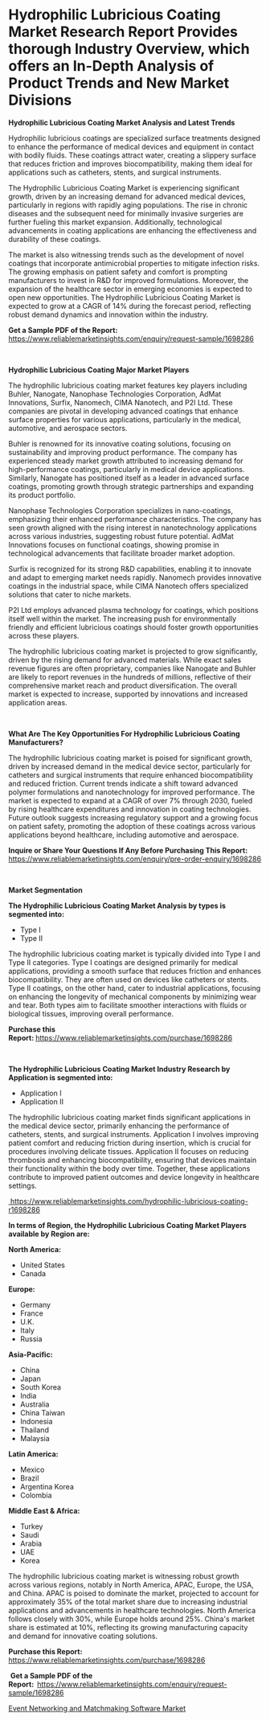 <p><h1>Hydrophilic Lubricious Coating Market Research Report Provides thorough Industry Overview, which offers an In-Depth Analysis of Product Trends and New Market Divisions</h1></p><p><strong>Hydrophilic Lubricious Coating Market Analysis and Latest Trends</strong></p>
<p><p>Hydrophilic lubricious coatings are specialized surface treatments designed to enhance the performance of medical devices and equipment in contact with bodily fluids. These coatings attract water, creating a slippery surface that reduces friction and improves biocompatibility, making them ideal for applications such as catheters, stents, and surgical instruments. </p><p>The Hydrophilic Lubricious Coating Market is experiencing significant growth, driven by an increasing demand for advanced medical devices, particularly in regions with rapidly aging populations. The rise in chronic diseases and the subsequent need for minimally invasive surgeries are further fueling this market expansion. Additionally, technological advancements in coating applications are enhancing the effectiveness and durability of these coatings.</p><p>The market is also witnessing trends such as the development of novel coatings that incorporate antimicrobial properties to mitigate infection risks. The growing emphasis on patient safety and comfort is prompting manufacturers to invest in R&D for improved formulations. Moreover, the expansion of the healthcare sector in emerging economies is expected to open new opportunities. The Hydrophilic Lubricious Coating Market is expected to grow at a CAGR of 14% during the forecast period, reflecting robust demand dynamics and innovation within the industry.</p></p>
<p><strong>Get a Sample PDF of the Report:&nbsp;</strong> <a href="https://www.reliablemarketinsights.com/enquiry/request-sample/1698286?utm_campaign=2953&utm_medium=2&utm_source=Github&utm_content=ia&utm_term=30032025&utm_id=hydrophilic-lubricious-coating">https://www.reliablemarketinsights.com/enquiry/request-sample/1698286</a></p>
<p>&nbsp;</p>
<p><strong>Hydrophilic Lubricious Coating Major Market Players</strong></p>
<p><p>The hydrophilic lubricious coating market features key players including Buhler, Nanogate, Nanophase Technologies Corporation, AdMat Innovations, Surfix, Nanomech, CIMA Nanotech, and P2I Ltd. These companies are pivotal in developing advanced coatings that enhance surface properties for various applications, particularly in the medical, automotive, and aerospace sectors.</p><p>Buhler is renowned for its innovative coating solutions, focusing on sustainability and improving product performance. The company has experienced steady market growth attributed to increasing demand for high-performance coatings, particularly in medical device applications. Similarly, Nanogate has positioned itself as a leader in advanced surface coatings, promoting growth through strategic partnerships and expanding its product portfolio.</p><p>Nanophase Technologies Corporation specializes in nano-coatings, emphasizing their enhanced performance characteristics. The company has seen growth aligned with the rising interest in nanotechnology applications across various industries, suggesting robust future potential. AdMat Innovations focuses on functional coatings, showing promise in technological advancements that facilitate broader market adoption.</p><p>Surfix is recognized for its strong R&D capabilities, enabling it to innovate and adapt to emerging market needs rapidly. Nanomech provides innovative coatings in the industrial space, while CIMA Nanotech offers specialized solutions that cater to niche markets.</p><p>P2I Ltd employs advanced plasma technology for coatings, which positions itself well within the market. The increasing push for environmentally friendly and efficient lubricious coatings should foster growth opportunities across these players.</p><p>The hydrophilic lubricious coating market is projected to grow significantly, driven by the rising demand for advanced materials. While exact sales revenue figures are often proprietary, companies like Nanogate and Buhler are likely to report revenues in the hundreds of millions, reflective of their comprehensive market reach and product diversification. The overall market is expected to increase, supported by innovations and increased application areas.</p></p>
<p>&nbsp;</p>
<p><strong>What Are The Key Opportunities For Hydrophilic Lubricious Coating Manufacturers?</strong></p>
<p><p>The hydrophilic lubricious coating market is poised for significant growth, driven by increased demand in the medical device sector, particularly for catheters and surgical instruments that require enhanced biocompatibility and reduced friction. Current trends indicate a shift toward advanced polymer formulations and nanotechnology for improved performance. The market is expected to expand at a CAGR of over 7% through 2030, fueled by rising healthcare expenditures and innovation in coating technologies. Future outlook suggests increasing regulatory support and a growing focus on patient safety, promoting the adoption of these coatings across various applications beyond healthcare, including automotive and aerospace.</p></p>
<p><strong>Inquire or Share Your Questions If Any Before Purchasing This Report:</strong> <a href="https://www.reliablemarketinsights.com/enquiry/pre-order-enquiry/1698286?utm_campaign=2953&utm_medium=2&utm_source=Github&utm_content=ia&utm_term=30032025&utm_id=hydrophilic-lubricious-coating">https://www.reliablemarketinsights.com/enquiry/pre-order-enquiry/1698286</a></p>
<p>&nbsp;</p>
<p><strong>Market Segmentation</strong></p>
<p><strong>The Hydrophilic Lubricious Coating Market Analysis by types is segmented into:</strong></p>
<p><ul><li>Type I</li><li>Type II</li></ul></p>
<p><p>The hydrophilic lubricious coating market is typically divided into Type I and Type II categories. Type I coatings are designed primarily for medical applications, providing a smooth surface that reduces friction and enhances biocompatibility. They are often used on devices like catheters or stents. Type II coatings, on the other hand, cater to industrial applications, focusing on enhancing the longevity of mechanical components by minimizing wear and tear. Both types aim to facilitate smoother interactions with fluids or biological tissues, improving overall performance.</p></p>
<p><strong>Purchase this Report:&nbsp;</strong><a href="https://www.reliablemarketinsights.com/purchase/1698286?utm_campaign=2953&utm_medium=2&utm_source=Github&utm_content=ia&utm_term=30032025&utm_id=hydrophilic-lubricious-coating">https://www.reliablemarketinsights.com/purchase/1698286</a></p>
<p>&nbsp;</p>
<p><strong>The Hydrophilic Lubricious Coating Market Industry Research by Application is segmented into:</strong></p>
<p><ul><li>Application I</li><li>Application II</li></ul></p>
<p><p>The hydrophilic lubricious coating market finds significant applications in the medical device sector, primarily enhancing the performance of catheters, stents, and surgical instruments. Application I involves improving patient comfort and reducing friction during insertion, which is crucial for procedures involving delicate tissues. Application II focuses on reducing thrombosis and enhancing biocompatibility, ensuring that devices maintain their functionality within the body over time. Together, these applications contribute to improved patient outcomes and device longevity in healthcare settings.</p></p>
<p><a href="https://www.reliablemarketinsights.com/hydrophilic-lubricious-coating-r1698286?utm_campaign=2953&utm_medium=2&utm_source=Github&utm_content=ia&utm_term=30032025&utm_id=hydrophilic-lubricious-coating">&nbsp;https://www.reliablemarketinsights.com/hydrophilic-lubricious-coating-r1698286</a></p>
<p><strong>In terms of Region, the Hydrophilic Lubricious Coating Market Players available by Region are:</strong></p>
<p>
    <p> <strong> North America: </strong>
        <ul>
            <li>United States</li>
            <li>Canada</li>
        </ul>
        </p> 
    <p> <strong> Europe: </strong>
        <ul>
            <li>Germany</li>
            <li>France</li>
            <li>U.K.</li>
            <li>Italy</li>
            <li>Russia</li>
        </ul>
        </p> 
    <p> <strong> Asia-Pacific: </strong>
        <ul>
            <li>China</li>
            <li>Japan</li>
            <li>South Korea</li>
            <li>India</li>
            <li>Australia</li>
            <li>China Taiwan</li>
            <li>Indonesia</li>
            <li>Thailand</li>
            <li>Malaysia</li>
        </ul>
        </p> 
    <p> <strong> Latin America: </strong>
        <ul>
            <li>Mexico</li>
            <li>Brazil</li>
            <li>Argentina Korea</li>
            <li>Colombia</li>
        </ul>
        </p> 
    <p> <strong> Middle East & Africa: </strong>
        <ul>
            <li>Turkey</li>
            <li>Saudi</li>
            <li>Arabia</li>
            <li>UAE</li>
            <li>Korea</li>
        </ul>
    </p>
    </p>
<p><p>The hydrophilic lubricious coating market is witnessing robust growth across various regions, notably in North America, APAC, Europe, the USA, and China. APAC is poised to dominate the market, projected to account for approximately 35% of the total market share due to increasing industrial applications and advancements in healthcare technologies. North America follows closely with 30%, while Europe holds around 25%. China's market share is estimated at 10%, reflecting its growing manufacturing capacity and demand for innovative coating solutions.</p></p>
<p><strong>Purchase this Report: </strong><a href="https://www.reliablemarketinsights.com/purchase/1698286?utm_campaign=2953&utm_medium=2&utm_source=Github&utm_content=ia&utm_term=30032025&utm_id=hydrophilic-lubricious-coating">https://www.reliablemarketinsights.com/purchase/1698286</a></p>
<p>&nbsp;<strong>Get a Sample PDF of the Report:&nbsp;&nbsp;</strong><a href="https://www.reliablemarketinsights.com/enquiry/request-sample/1698286?utm_campaign=2953&utm_medium=2&utm_source=Github&utm_content=ia&utm_term=30032025&utm_id=hydrophilic-lubricious-coating">https://www.reliablemarketinsights.com/enquiry/request-sample/1698286</a></p>
<p><strong></strong></p>
<p><p><a href="https://github.com/paljuhubeyde/Market-Research-Report-List-1/blob/main/event-networking-and-matchmaking-software-market.md?utm_campaign=2953&utm_medium=2&utm_source=Github&utm_content=ia&utm_term=30032025&utm_id=hydrophilic-lubricious-coating">Event Networking and Matchmaking Software Market</a></p></p>
